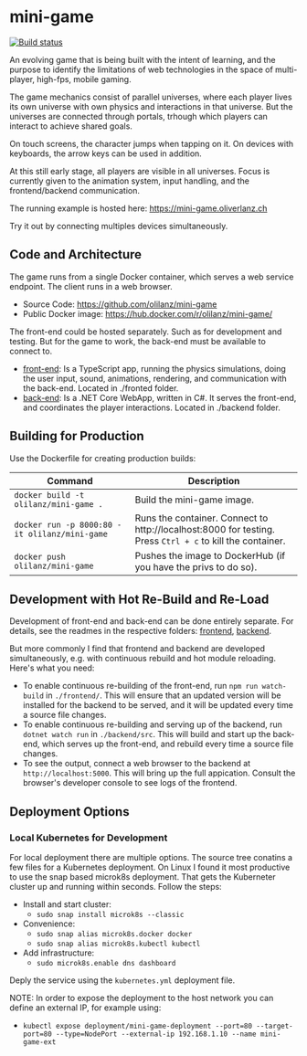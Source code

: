 # mini-game

[![Build status](https://dev.azure.com/ocl-simcorp/mini-game/_apis/build/status/mini-game%20-%20CI)](https://dev.azure.com/ocl-simcorp/mini-game/_build/latest?definitionId=2)

An evolving game that is being built with the intent of learning, and the purpose to identify the limitations of web technologies in the space of multi-player, high-fps, mobile gaming.

The game mechanics consist of parallel universes, where each player lives its own universe with own physics and interactions in that universe. But the universes are connected through portals, trhough which players can interact to achieve shared goals. 

On touch screens, the character jumps when tapping on it. On devices with keyboards, the arrow keys can be used in addition.

At this still early stage, all players are visible in all universes. Focus is currently given to the animation system, input handling, and the frontend/backend communication. 

The running example is hosted here: https://mini-game.oliverlanz.ch

Try it out by connecting multiples devices simultaneously.


## Code and Architecture

The game runs from a single Docker container, which serves a web service endpoint. The client runs in a web browser.

* Source Code: https://github.com/olilanz/mini-game
* Public Docker image: https://hub.docker.com/r/olilanz/mini-game/


The front-end could be hosted separately. Such as for development and testing. But for the game to work, the back-end must be available to connect to.

* [front-end](./frontend/README.md): Is a TypeScript app, running the physics simulations, doing the user input, sound, animations, rendering, and communication with the back-end. Located in ./fronted folder.
* [back-end](./backend/README.md): Is a .NET Core WebApp, written in C#. It serves the front-end, and coordinates the player interactions. Located in ./backend folder.


## Building for Production

Use the Dockerfile for creating production builds: 

| Command | Description |
|---------|-------------|
| `docker build -t olilanz/mini-game .` | Build the mini-game image.|
| `docker run -p 8000:80 -it olilanz/mini-game` | Runs the container. Connect to http://localhost:8000 for testing. <br> Press `Ctrl + c` to kill the container. |
| `docker push olilanz/mini-game` | Pushes the image to DockerHub (if you have the privs to do so).|


## Development with Hot Re-Build and Re-Load

Development of front-end and back-end can be done entirely separate. For details, see the readmes in the respective folders: [frontend](./frontend/README.md), [backend](./backend/README.md).

But more commonly I find that frontend and backend are developed simultaneously, e.g. with continuous rebuild and hot module reloading. Here's what you need:

* To enable continuous re-building of the front-end, run `npm run watch-build` in `./frontend/`. This will ensure that an updated version will be installed for the backend to be served, and it will be updated every time a source file changes.
* To enable continuous re-building and serving up of the backend, run `dotnet watch run` in `./backend/src`. This will build and start up the back-end, which serves up the front-end, and rebuild every time a source file changes. 
* To see the output, connect a web browser to the backend at `http://localhost:5000`. This will bring up the full appication. Consult the browser's developer console to see logs of the frontend.


## Deployment Options

### Local Kubernetes for Development

For local deployment there are multiple options. The source tree conatins a few files for a Kubernetes deployment. On Linux I found it most productive to use the snap based microk8s deployment. That gets the Kuberneter cluster up and running within seconds. Follow the steps:

- Install and start cluster: 
    - `sudo snap install microk8s --classic`
- Convenience: 
    - `sudo snap alias microk8s.docker docker`
    - `sudo snap alias microk8s.kubectl kubectl`
- Add infrastructure: 
    - `sudo microk8s.enable dns dashboard`

Deply the service using the `kubernetes.yml` deployment file.

NOTE: In order to expose the deployment to the host network you can define an external IP, for example using: 

- `kubectl expose deployment/mini-game-deployment --port=80 --target-port=80 --type=NodePort --external-ip 192.168.1.10 --name mini-game-ext`
